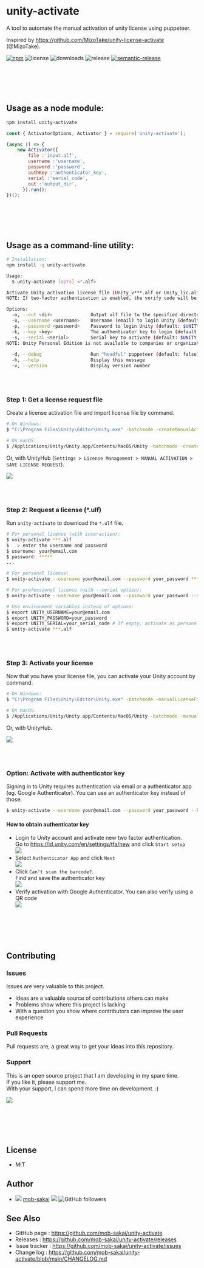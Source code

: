unity-activate
===

A tool to automate the manual activation of unity license using puppeteer.

Inspired by https://github.com/MizoTake/unity-license-activate (@MizoTake).

[![npm](https://img.shields.io/npm/v/unity-activate)](https://www.npmjs.com/package/unity-activate)
![license](https://img.shields.io/npm/l/unity-activate)
![downloads](https://img.shields.io/npm/dy/unity-activate)
![release](https://github.com/mob-sakai/unity-activate/workflows/release/badge.svg)
[![semantic-release](https://img.shields.io/badge/%20%20%F0%9F%93%A6%F0%9F%9A%80-semantic--release-e10079.svg)](https://github.com/semantic-release/semantic-release)

<br><br><br><br>

## Usage as a node module:

```sh
npm install unity-activate
```

```js
const { ActivatorOptions, Activator } = require('unity-activate');

(async () => {
    new Activator({
        file :'input.alf',
        username :'username',
        password :'password',
        authKey :'authenticator_key',
        serial :'serial_code',
        out :'output_dir',
      }).run();
})();
```

<br><br><br><br>

## Usage as a command-line utility:

```sh
# Installation:
npm install -g unity-activate
```

```sh
Usage:
  $ unity-activate [opts] <*.alf>

Activate Unity activation license file (Unity_v***.alf or Unity_lic.alf)
NOTE: If two-factor authentication is enabled, the verify code will be requested.

Options:
  -o, --out <dir>              Output ulf file to the specified directory (default: .)
  -u, --username <username>    Username (email) to login Unity (default: $UNITY_USERNAME)
  -p, --password <password>    Password to login Unity (default: $UNITY_PASSWORD)
  -k, --key <key>              The authenticator key to login (default: $UNITY_KEY).
  -s, --serial <serial>        Serial key to activate (default: $UNITY_SERIAL). If empty, activate as personal license.
NOTE: Unity Personal Edition is not available to companies or organizations that earned more than USD100,000 in the previous fiscal year.
 
  -d, --debug                  Run "headful" puppeteer (default: false)
  -h, --help                   Display this message 
  -v, --version                Display version number
```

<br><br>

### Step 1: Get a license request file

Create a license activation file and import license file by command.

```sh
# On Windows:
$ "C:\Program Files\Unity\Editor\Unity.exe" -batchmode -createManualActivationFile

# On macOS:
$ /Applications/Unity/Unity.app/Contents/MacOS/Unity -batchmode -createManualActivationFile
```

Or, with UnityHub (`Settings > License Management > MANUAL ACTIVATION > SAVE LICENSE REQUEST`).

![](https://user-images.githubusercontent.com/12690315/103255736-d4aa8380-49cd-11eb-9701-ff787e38a9f1.png)

<br><br>

### Step 2: Request a license (*.ulf)

Run `unity-activate` to download the `*.ulf` file.

```sh
# For personal license (with interaction):
$ unity-activate ***.alf
$   > enter the username and password
$ username: your@email.com
$ password: *****
...

# For personal license:
$ unity-activate --username your@email.com --password your_password ***.alf

# For professional license (with --serial option):
$ unity-activate --username your@email.com --password your_password --serial your_serial_code ***.alf

# Use environment variables instead of options:
$ export UNITY_USERNAME=your@email.com
$ export UNITY_PASSWORD=your_password
$ export UNITY_SERIAL=your_serial_code # If empty, activate as personal license.
$ unity-activate ***.alf
```

<br><br>

### Step 3: Activate your license 

Now that you have your license file, you can activate your Unity account by command.

```sh
# On Windows:
$ "C:\Program Files\Unity\Editor\Unity.exe" -batchmode -manualLicenseFile ***.ulf

# On macOS:
$ /Applications/Unity/Unity.app/Contents/MacOS/Unity -batchmode -manualLicenseFile ***.ulf
```

Or, with UnityHub.

![](https://user-images.githubusercontent.com/12690315/103255739-d70cdd80-49cd-11eb-9d18-62600a20085f.png)

<br><br>

### Option: Activate with authenticator key

Signing in to Unity requires authentication via email or a authenticator app (eg. Google Authenticator).
You can use an authenticator key instead of those.

```sh
$ unity-activate --username your@email.com --password your_password --key your_authenticator_key ***.alf
```

#### How to obtain authenticator key

- Login to Unity account and activate new two factor authentication.  
Go to https://id.unity.com/en/settings/tfa/new and click `Start setup`  
![](https://user-images.githubusercontent.com/12690315/133873890-7bdeb10d-2bde-497b-83e0-2c3586e526ad.png)
- Select `Authenticator App` and click `Next`  
![](https://user-images.githubusercontent.com/12690315/133873893-e1894f2b-67d3-4b7a-877f-70c9613cba24.png)
- Click `Can't scan the barcode?`.  
Find and save the authenticator key  
![](https://user-images.githubusercontent.com/12690315/133878441-19553b38-3bd5-492f-a27a-6974923b4add.png)
- Verify activation with Google Authenticator. You can also verify using a QR code  
![](https://user-images.githubusercontent.com/12690315/133878444-0f11a58b-9a4f-4f0e-9856-a33bfa243eaa.png)

<br><br><br><br>

## Contributing

### Issues

Issues are very valuable to this project.

- Ideas are a valuable source of contributions others can make
- Problems show where this project is lacking
- With a question you show where contributors can improve the user experience

### Pull Requests

Pull requests are, a great way to get your ideas into this repository.  

### Support

This is an open source project that I am developing in my spare time.  
If you like it, please support me.  
With your support, I can spend more time on development. :)

[![](https://user-images.githubusercontent.com/12690315/66942881-03686280-f085-11e9-9586-fc0b6011029f.png)](https://github.com/users/mob-sakai/sponsorship)

<br><br><br><br>

## License

* MIT

## Author

* ![](https://user-images.githubusercontent.com/12690315/96986908-434a0b80-155d-11eb-8275-85138ab90afa.png) [mob-sakai](https://github.com/mob-sakai) [![](https://img.shields.io/twitter/follow/mob_sakai.svg?label=Follow&style=social)](https://twitter.com/intent/follow?screen_name=mob_sakai) ![GitHub followers](https://img.shields.io/github/followers/mob-sakai?style=social)

## See Also

* GitHub page : https://github.com/mob-sakai/unity-activate
* Releases : https://github.com/mob-sakai/unity-activate/releases
* Issue tracker : https://github.com/mob-sakai/unity-activate/issues
* Change log : https://github.com/mob-sakai/unity-activate/blob/main/CHANGELOG.md

